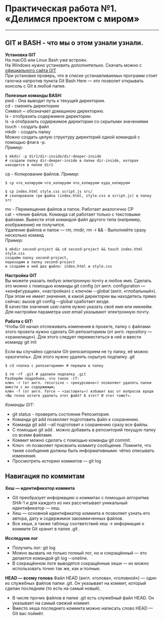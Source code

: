 # Практическая работа №1. «Делимся проектом с миром»
---
## GIT и BASH - что мы о этом узнали узнали.

__Установка GIT__  
На macOS или Linux Bash уже встроен.   
На Windows нужно установить дополнительно. Скачать можно с [официального сайта GIT](https://git-scm.com/download/win)  
При установке проверь, что в списке устанавливаемых программ стоит галочка напротив пункта Git Bash Here — это позволит открывать консоль с Git в любой папке.

__Полезные команды BASH:__  
pwd - Она выводит путь к текущей директории.  
cd - сменить директорию  
Символ ~ обозначает домашнюю директорию.  
ls - отобразить содержимое директории.  
ls -a отобразить содержимое директории со скрытыми значениями   
touch - создать файл  
mkdir - создать папку  
Можно создать целую структуру директорий одной командой с помощью флага -p.  
*Пример:*  
```
$ mkdir -p dir1/dir-inside/dir-deeper-inside
# создали папку dir-deeper-inside в папке dir-inside, которая находится в папке dir1 
```
cp - Копирование файлов.
*Пример:*
```
$ cp что_копируем что_копируем что_копируем куда_копируем

$ cp index.html style.css script.js src/
# скопировали три файла (index.html, style.css и script.js) в папку src
``` 

mv - Перемещение файлов и папок. Работает аналогично CP  
cat - чтение файлов. Команда cat работает только с текстовыми файлами. Вывести этой командой файл другого типа (например, изображение) не получится.  
Удаление файлов и папок — rm, rmdir, rm -r
&& - Выполняйте сразу несколько команд  
*Пример:*
```
$ mkdir second-project && cd second-project && touch index.html style.css
создаём папку second-project,
переходим в папку second-project
и создаём в ней два файла: index.html и style.css 
```

__Настройка GIT__  
Вы можете указать любую электронную почту и любое имя. Сделать это можно с помощью команды git config (от англ. configuration — «конфигурация», «настройка») с ключом --global (англ. «глобальный»). При этом не имеет значения, в какой директории вы находитесь прямо сейчас: вызов git config --global сработает везде.  
В качестве значения user.name нужно указать своё имя или никнейм. Для настройки параметра user.email указывают электронную почту.

__Работа с GIT:__  
Чтобы Git начал отслеживать изменения в проекте, папку с файлами этого проекта нужно сделать Git-репозиторием (от англ. repository — «хранилище»). Для этого следует переместиться в неё и ввести команду git init

Если вы случайно сделали Git-репозиторием не ту папку, её можно «разгитить». Для этого нужно удалить скрытую подпапку .git
```
$ cd <папка с репозиторием> # перешли в папку

$ rm -rf .git # удалили подпапку .git 
Разберём подробнее, что такое -rf:
ключ -r (от англ. recursive — «рекурсивно») позволяет удалять папки вместе с их содержимым;
ключ -f (от англ. force — «заставить») избавит вас от вопросов вроде «Вы точно хотите удалить этот файл? А этот? И этот тоже?».
```

*Команды GIT:*
* git status - проверить состояние Репозитория.<br>
* Команда git add позволяет подготовить файл к сохранению.  
* Команда git add --all подготовит к сохранению сразу все файлы.  
* С помощью git add . можно добавить в репозиторий текущую папку со всеми файлами.  
* Коммит можно сделать с помощью команды git commit.  
* Ключ -m позволяет присвоить коммиту сообщение. Помните, что такие сообщения должны быть информативными: чётко описывать изменения.  
* Просмотреть историю коммитов — git log

## Навигация по коммитам

__Хеш — идентификатор коммита__

* Git преобразует информацию о коммитах с помощью алгоритма SHA-1 и для каждого из них рассчитывает уникальный идентификатор — хеш.
* Хеш — основной идентификатор коммита и позволяет узнать его автора, дату и содержимое закоммиченных файлов.
* Все хеши, а также таблицу соответствий хеш → информация о коммите Git хранит в папке .git .

__Исследуем лог__
* Получить лог: git log
* Можно вызвать не только полный лог, но и сокращённый — это делается командой git log --oneline.
* В сокращённом логе выводятся сокращённые хеши — их можно использовать точно так же, как и полные.

__HEAD — всему голова__
Файл HEAD (англ. «голова», «головной») — один из служебных файлов папки .git. Он указывает на коммит, который сделан последним (то есть на самый новый).
* В числе прочих файлов в папке .git есть служебный файл HEAD. Он указывает на самый свежий коммит.
* Вместо хеша последнего коммита можно написать слово HEAD — Git вас поймёт.

